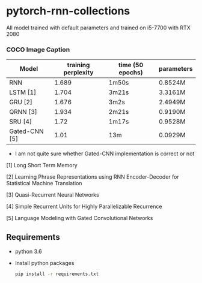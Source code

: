 # pytorch-rnn-collections


All model trained with default parameters and trained on i5-7700 with RTX 2080


### COCO Image Caption

| Model  | training perplexity  | time (50 epochs)  |  parameters  |
|---|---|---|---|
| RNN  | 1.689 | 1m50s |  0.8524M |
| LSTM [1] | 1.704  | 3m21s  |  3.3161M |
|  GRU [2] | 1.676  | 3m2s  | 2.4949M  |
| QRNN [3] | 1.934  | 2m21s  | 0.9190M  |
| SRU [4] | 1.72  |  1m17s | 0.9528M  |
| Gated-CNN [5] | 1.01  | 13m  | 0.0929M  |

* I am not quite sure whether Gated-CNN implementation is correct or not

[1] Long Short Term Memory

[2] Learning Phrase Representations using RNN Encoder-Decoder for Statistical Machine Translation

[3] Quasi-Recurrent Neural Networks  

[4] Simple Recurrent Units for Highly Parallelizable Recurrence  

[5] Language Modeling with Gated Convolutional Networks


## Requirements

- python 3.6

- Install python packages

    ```bash
    pip install -r requirements.txt
    ```